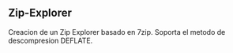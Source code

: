 ## Zip-Explorer
Creacion de un Zip Explorer basado en 7zip.
Soporta el metodo de descompresion DEFLATE.
